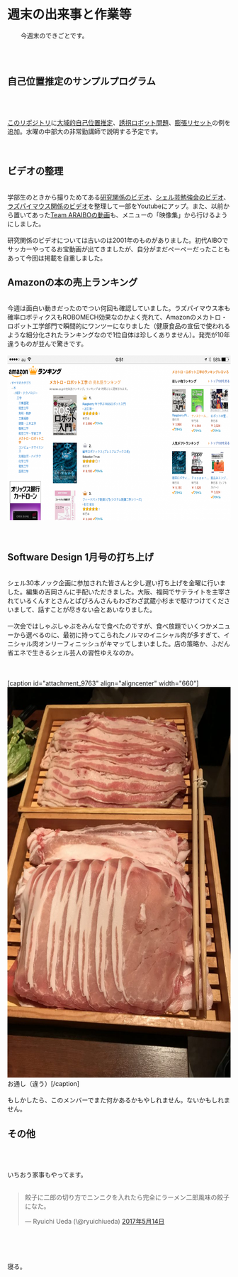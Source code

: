 # 週末の出来事と作業等
<p style="padding-left: 30px;">今週末のできごとです。</p><br />
<br />
<h2>自己位置推定のサンプルプログラム</h2><br />
&nbsp;<br />
<br />
<a href="https://github.com/ryuichiueda/probrobo_practice">このリポジトリ</a>に<a href="https://github.com/ryuichiueda/probrobo_practice/blob/master/monte_carlo_localization/5.global_localization.ipynb">大域的自己位置推定</a>、<a href="https://github.com/ryuichiueda/probrobo_practice/blob/master/monte_carlo_localization/6.kidnapped_robot_problem.ipynb">誘拐ロボット問題</a>、<a href="https://github.com/ryuichiueda/probrobo_practice/blob/master/monte_carlo_localization/7.expansion_resetting.ipynb">膨張リセット</a>の例を追加。水曜の中部大の非常勤講師で説明する予定です。<br />
<br />
&nbsp;<br />
<h2>ビデオの整理</h2><br />
学部生のときから撮りためてある<a href="https://blog.ueda.tech/?page_id=9712">研究関係のビデオ</a>、<a href="https://blog.ueda.tech/?page_id=9678">シェル芸勉強会のビデオ</a>、<a href="https://blog.ueda.tech/?page_id=9663">ラズパイマウス関係のビデオ</a>を整理して一部をYoutubeにアップ。また、以前から置いてあった<a href="https://blog.ueda.tech/?page_id=851">Team ARAIBOの動画</a>も、メニューの「映像集」から行けるようにしました。<br />
<br />
研究関係のビデオについては古いのは2001年のものがありました。初代AIBOでサッカーやってるお宝動画が出てきましたが、自分がまだペーペーだったこともあって今回は掲載を自重しました。<br />
<h2>Amazonの本の売上ランキング</h2><br />
今週は面白い動きだったのでつい何回も確認していました。ラズパイマウス本も確率ロボティクスもROBOMECH効果なのかよく売れて、Amazonのメカトロ・ロボット工学部門で瞬間的にワンツーになりました（健康食品の宣伝で使われるような細分化されたランキングなので1位自体は珍しくありません）。発売が10年違うものが並んで驚きです。<br />
<br />
<a href="IMG_6551.png"><img class="aligncenter size-large wp-image-9760" src="IMG_6551-1024x576.png" alt="" width="660" height="371" /></a><br />
<br />
&nbsp;<br />
<h2>Software Design 1月号の打ち上げ</h2><br />
シェル30本ノック企画に参加された皆さんと少し遅い打ち上げを金曜に行いました。編集の吉岡さんに手配いただきました。大阪、福岡でサテライトを主宰されているくんすとさんとぱぴろんさんもわざわざ武蔵小杉まで駆けつけてくださいまして、話すことが尽きない会とあいなりました。<br />
<br />
一次会ではしゃぶしゃぶをみんなで食べたのですが、食べ放題でいくつかメニューから選べるのに、最初に持ってこられたノルマのイニシャル肉が多すぎて、イニシャル肉オンリーフィニッシュがキマッてしまいました。店の策略か、ふだん省エネで生きるシェル芸人の習性ゆえなのか。<br />
<br />
&nbsp;<br />
<br />
[caption id="attachment_9763" align="aligncenter" width="660"]<a href="IMG_6541-e1494771671302.jpg"><img class="size-large wp-image-9763" src="IMG_6541-e1494771671302-768x1024.jpg" alt="" width="660" height="880" /></a> お通し（違う）[/caption]<br />
<br />
もしかしたら、このメンバーでまた何かあるかもやしれません。ないかもしれません。<br />
<h2>その他</h2><br />
&nbsp;<br />
<br />
いちおう家事もやってます。<br />
<br />
<blockquote class="twitter-tweet" data-lang="ja"><p lang="ja" dir="ltr">餃子に二郎の切り方でニンニクを入れたら完全にラーメン二郎風味の餃子になた。</p>&mdash; Ryuichi Ueda (\@ryuichiueda) <a href="https://twitter.com/ryuichiueda/status/863709584560607232">2017年5月14日</a></blockquote> <script async src="//platform.twitter.com/widgets.js" charset="utf-8"></script><br />
<br />
<br />
<br />
寝る。
